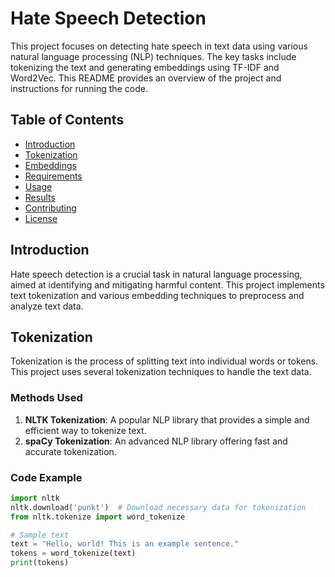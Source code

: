 # Hate Speech Detection

This project focuses on detecting hate speech in text data using various natural language processing (NLP) techniques. The key tasks include tokenizing the text and generating embeddings using TF-IDF and Word2Vec. This README provides an overview of the project and instructions for running the code.

## Table of Contents
- [Introduction](#introduction)
- [Tokenization](#tokenization)
- [Embeddings](#embeddings)
- [Requirements](#requirements)
- [Usage](#usage)
- [Results](#results)
- [Contributing](#contributing)
- [License](#license)

## Introduction

Hate speech detection is a crucial task in natural language processing, aimed at identifying and mitigating harmful content. This project implements text tokenization and various embedding techniques to preprocess and analyze text data.

## Tokenization

Tokenization is the process of splitting text into individual words or tokens. This project uses several tokenization techniques to handle the text data.

### Methods Used

1. **NLTK Tokenization**: A popular NLP library that provides a simple and efficient way to tokenize text.
2. **spaCy Tokenization**: An advanced NLP library offering fast and accurate tokenization.

### Code Example

```python
import nltk
nltk.download('punkt')  # Download necessary data for tokenization
from nltk.tokenize import word_tokenize

# Sample text
text = "Hello, world! This is an example sentence."
tokens = word_tokenize(text)
print(tokens)
